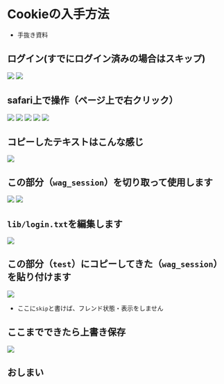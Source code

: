 # Cookieの入手方法
* 手抜き資料

## ログイン(すでにログイン済みの場合はスキップ)
![](getcookie/img00001.png)
![](getcookie/img00002.png)

## safari上で操作（ページ上で右クリック）
![](getcookie/img00003.png)
![](getcookie/img00004.png)
![](getcookie/img00005.png)
![](getcookie/img00006.png)
![](getcookie/img00007.png)

## コピーしたテキストはこんな感じ
![](getcookie/img00008.png)

## この部分（`wag_session`）を切り取って使用します
![](getcookie/img00009.png)
![](getcookie/img00010.png)

## `lib/login.txt`を編集します
![](getcookie/img00011.png)

## この部分（`test`）にコピーしてきた（`wag_session`）を貼り付けます
![](getcookie/img00012.png)
* ここに`skip`と書けば、フレンド状態・表示をしません

## ここまでできたら上書き保存
![](getcookie/img00013.png)

## おしまい